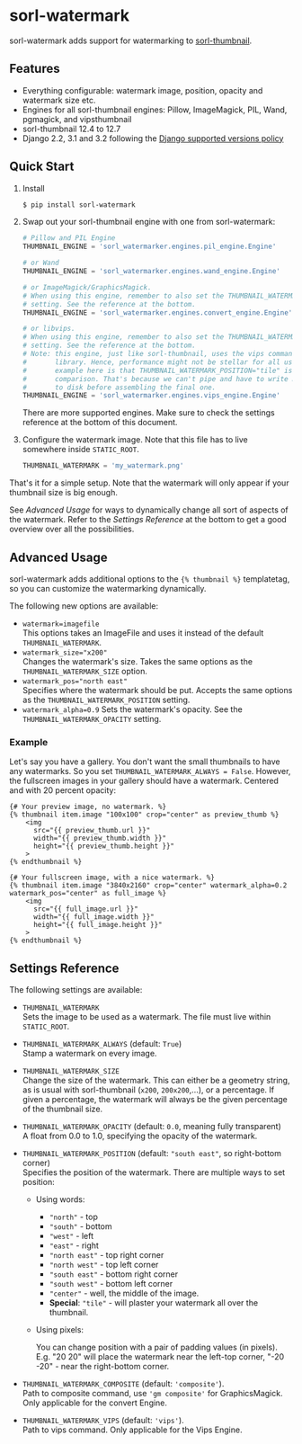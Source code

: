 # sorl-watermark

sorl-watermark adds support for watermarking to [sorl-thumbnail](https://github.com/jazzband/sorl-thumbnail).

## Features

- Everything configurable: watermark image, position, opacity and watermark size etc.
- Engines for all sorl-thumbnail engines: Pillow, ImageMagick, PIL, Wand, pgmagick, and vipsthumbnail
- sorl-thumbnail 12.4 to 12.7
- Django 2.2, 3.1 and 3.2 following the [Django supported versions policy](https://www.djangoproject.com/download/#supported-versions)

## Quick Start

1. Install

    ```sh
    $ pip install sorl-watermark
    ```

3. Swap out your sorl-thumbnail engine with one from sorl-watermark:

    ```python
    # Pillow and PIL Engine
    THUMBNAIL_ENGINE = 'sorl_watermarker.engines.pil_engine.Engine'
   
    # or Wand
    THUMBNAIL_ENGINE = 'sorl_watermarker.engines.wand_engine.Engine'
   
    # or ImageMagick/GraphicsMagick. 
    # When using this engine, remember to also set the THUMBNAIL_WATERMARK_COMPOSITE
    # setting. See the reference at the bottom.
    THUMBNAIL_ENGINE = 'sorl_watermarker.engines.convert_engine.Engine'
   
    # or libvips. 
    # When using this engine, remember to also set the THUMBNAIL_WATERMARK_VIPS
    # setting. See the reference at the bottom.
    # Note: this engine, just like sorl-thumbnail, uses the vips command line. Not the 
    #       library. Hence, performance might not be stellar for all usecases. The best
    #       example here is that THUMBNAIL_WATERMARK_POSITION="tile" is terribly slow in
    #       comparison. That's because we can't pipe and have to write multiple images 
    #       to disk before assembling the final one.
    THUMBNAIL_ENGINE = 'sorl_watermarker.engines.vips_engine.Engine'
    ```

    There are more supported engines. Make sure to check the settings reference at the
    bottom of this document.
4. Configure the watermark image. Note that this file has to live somewhere
   inside `STATIC_ROOT`.

    ```python
    THUMBNAIL_WATERMARK = 'my_watermark.png'
    ```

That's it for a simple setup. Note that the watermark will only appear if your thumbnail
size is big enough.

See _Advanced Usage_ for ways to dynamically change all sort of aspects of the
watermark. Refer to the _Settings Reference_ at the bottom to get a good overview over
all the possibilities.

## Advanced Usage

sorl-watermark adds additional options to the `{% thumbnail %}` templatetag, so you can
customize the watermarking dynamically.

The following new options are available:

* `watermark=imagefile`  
  This options takes an ImageFile and uses it instead of the
  default `THUMBNAIL_WATERMARK`.
* `watermark_size="x200"`  
  Changes the watermark's size. Takes the same options as the `THUMBNAIL_WATERMARK_SIZE`
  option.
* `watermark_pos="north east"`  
  Specifies where the watermark should be put. Accepts the same options as
  the `THUMBNAIL_WATERMARK_POSITION` setting.
* `watermark_alpha=0.9`
  Sets the watermark's opacity. See the `THUMBNAIL_WATERMARK_OPACITY` setting.

### Example

Let's say you have a gallery. You don't want the small thumbnails to have any
watermarks. So you set `THUMBNAIL_WATERMARK_ALWAYS = False`. However, the fullscreen
images in your gallery should have a watermark. Centered and with 20 percent opacity:

```jinja2
{# Your preview image, no watermark. %}
{% thumbnail item.image "100x100" crop="center" as preview_thumb %}
    <img 
      src="{{ preview_thumb.url }}" 
      width="{{ preview_thumb.width }}" 
      height="{{ preview_thumb.height }}"
    >
{% endthumbnail %}

{# Your fullscreen image, with a nice watermark. %}
{% thumbnail item.image "3840x2160" crop="center" watermark_alpha=0.2 watermark_pos="center" as full_image %}
    <img 
      src="{{ full_image.url }}" 
      width="{{ full_image.width }}" 
      height="{{ full_image.height }}"
    >
{% endthumbnail %}
```

## Settings Reference

The following settings are available:

* `THUMBNAIL_WATERMARK`  
  Sets the image to be used as a watermark. The file must live within `STATIC_ROOT`.
* `THUMBNAIL_WATERMARK_ALWAYS` (default: `True`)  
  Stamp a watermark on every image.
* `THUMBNAIL_WATERMARK_SIZE`  
  Change the size of the watermark. This can either be a geometry string, as is usual
  with sorl-thumbnail (`x200`, `200x200`,…), or a percentage. If given a percentage,
  the watermark will always be the given percentage of the thumbnail size.
* `THUMBNAIL_WATERMARK_OPACITY` (default: `0.0`, meaning fully transparent)  
  A float from 0.0 to 1.0, specifying the opacity of the watermark.
* `THUMBNAIL_WATERMARK_POSITION` (default: `"south east"`, so right-bottom corner)  
  Specifies the position of the watermark. There are multiple ways to set position:

    - Using words:
      * `"north"` - top
      * `"south"` - bottom
      * `"west"` - left
      * `"east"` - right
      * `"north east"` - top right corner
      * `"north west"` - top left corner
      * `"south east"` - bottom right corner
      * `"south west"` - bottom left corner
      * `"center"` - well, the middle of the image.
      * **Special**: `"tile"` - will plaster your watermark all over the thumbnail.
    - Using pixels:

      You can change position with a pair of padding values (in pixels). E.g. "20 20"
      will place the watermark near the left-top corner, "-20 -20" - near the right-bottom
      corner. 
* `THUMBNAIL_WATERMARK_COMPOSITE` (default: `'composite'`).  
  Path to composite command, use `'gm composite'` for GraphicsMagick. Only applicable 
  for the convert Engine.
* `THUMBNAIL_WATERMARK_VIPS` (default: `'vips'`).  
  Path to vips command. Only applicable for the Vips Engine.
